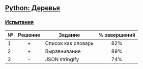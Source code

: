 ## [Python: Деревья](https://ru.hexlet.io/courses/python-trees)

### [Испытания](https://ru.hexlet.io/courses/python-trees#challenges)

№  |Решение| Задание                        | % завершений| 
---|:-----:|--------------------------------|:-----------:|
1  | +     |Список как словарь              |82%          |
2  | +     |Выравнивание                    |89%          |
3  | -     |JSON stringify                  |74%          |

